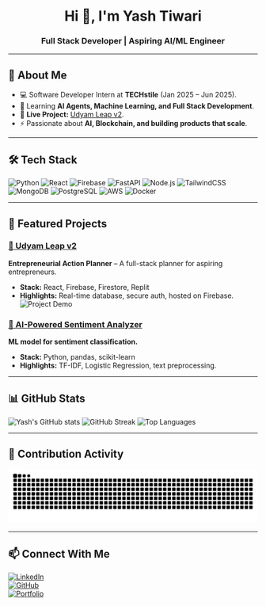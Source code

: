 <h1 align="center">Hi 👋, I'm Yash Tiwari</h1>
<h3 align="center">Full Stack Developer | Aspiring AI/ML Engineer</h3>

---

## 🚀 About Me
- 💻 Software Developer Intern at **TECHstile** (Jan 2025 – Jun 2025).
- 🌱 Learning **AI Agents, Machine Learning, and Full Stack Development**.
- 🔗 **Live Project:** [Udyam Leap v2](https://udyam-leap-v2.web.app).
- ⚡ Passionate about **AI, Blockchain, and building products that scale**.

---

## 🛠 Tech Stack
![Python](https://img.shields.io/badge/Python-3670A0?style=for-the-badge&logo=python&logoColor=ffdd54)
![React](https://img.shields.io/badge/React-20232A?style=for-the-badge&logo=react&logoColor=61DAFB)
![Firebase](https://img.shields.io/badge/Firebase-039BE5?style=for-the-badge&logo=firebase)
![FastAPI](https://img.shields.io/badge/FastAPI-009688?style=for-the-badge&logo=fastapi)
![Node.js](https://img.shields.io/badge/Node.js-43853D?style=for-the-badge&logo=node.js&logoColor=white)
![TailwindCSS](https://img.shields.io/badge/TailwindCSS-38B2AC?style=for-the-badge&logo=tailwind-css&logoColor=white)
![MongoDB](https://img.shields.io/badge/MongoDB-4EA94B?style=for-the-badge&logo=mongodb&logoColor=white)
![PostgreSQL](https://img.shields.io/badge/PostgreSQL-316192?style=for-the-badge&logo=postgresql&logoColor=white)
![AWS](https://img.shields.io/badge/AWS-FF9900?style=for-the-badge&logo=amazon-aws&logoColor=white)
![Docker](https://img.shields.io/badge/Docker-2CA5E0?style=for-the-badge&logo=docker&logoColor=white)

---

## 📌 Featured Projects

### [🚀 Udyam Leap v2](https://udyam-leap-v2.web.app)
**Entrepreneurial Action Planner** – A full-stack planner for aspiring entrepreneurs.  
- **Stack:** React, Firebase, Firestore, Replit  
- **Highlights:** Real-time database, secure auth, hosted on Firebase.  
![Project Demo](https://via.placeholder.com/800x400.png?text=Add+Project+Screenshot)

### [🤖 AI-Powered Sentiment Analyzer](https://github.com/yashtiwari750/Sentiment-Analyzer)
**ML model for sentiment classification.**  
- **Stack:** Python, pandas, scikit-learn  
- **Highlights:** TF-IDF, Logistic Regression, text preprocessing.

---

## 📊 GitHub Stats
![Yash's GitHub stats](https://github-readme-stats.vercel.app/api?username=yashtiwari750&show_icons=true&theme=radical)
![GitHub Streak](https://github-readme-streak-stats.herokuapp.com/?user=yashtiwari750&theme=radical)
![Top Languages](https://github-readme-stats.vercel.app/api/top-langs/?username=yashtiwari750&layout=compact&theme=radical)

---

## 🌱 Contribution Activity
![Snake animation](https://github.com/yashtiwari750/yashtiwari750/blob/output/github-contribution-grid-snake.svg)

---

## 📫 Connect With Me
[![LinkedIn](https://img.shields.io/badge/LinkedIn-0077B5?style=for-the-badge&logo=linkedin&logoColor=white)](https://linkedin.com/in/yash-tiwari-a787a3269)  
[![GitHub](https://img.shields.io/badge/GitHub-100000?style=for-the-badge&logo=github&logoColor=white)](https://github.com/yashtiwari750)  
[![Portfolio](https://img.shields.io/badge/Portfolio-000000?style=for-the-badge&logo=About.me&logoColor=white)](https://udyam-leap-v2.web.app)
